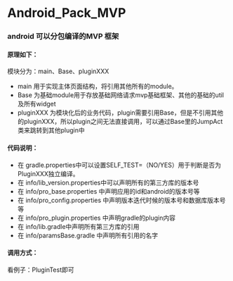 # Android_Pack_MVP
### android 可以分包编译的MVP 框架

#### 原理如下：
模块分为：main、Base、pluginXXX

- main 用于实现主体页面结构，将引用其他所有的module。
- Base 为基础module用于存放基础网络请求mvp基础框架、其他的基础的util及所有widget
- pluginXXX 为模块化后的业务代码，plugin需要引用Base，但是不引用其他的pluginXXX，所以plugin之间无法直接调用，可以通过Base里的JumpAct类来跳转到其他plugin中

#### 代码说明：
- 在 gradle.properties中可以设置SELF_TEST=（NO/YES）用于判断是否为PluginXXX独立编译。
- 在 info/lib_version.properties中可以声明所有的第三方库的版本号
- 在 info/pro_base.properties 中声明应用的id和android的版本号等
- 在 info/pro_config.properties 中声明版本迭代时候的版本号和数据库版本号等
- 在 info/pro_plugin.properties 中声明gradle的plugin内容
- 在 info/lib.gradle中声明所有第三方库的引用
- 在 info/paramsBase.gradle 中声明所有引用的名字

#### 调用方式：
看例子：PluginTest即可
